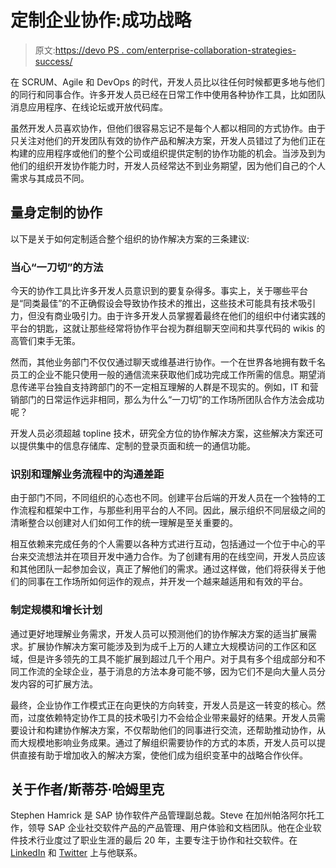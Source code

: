 # 定制企业协作:成功战略

> 原文:[https://devo PS . com/enterprise-collaboration-strategies-success/](https://devops.com/enterprise-collaboration-strategies-success/)

在 SCRUM、Agile 和 DevOps 的时代，开发人员比以往任何时候都更多地与他们的同行和同事合作。许多开发人员已经在日常工作中使用各种协作工具，比如团队消息应用程序、在线论坛或开放代码库。

虽然开发人员喜欢协作，但他们很容易忘记不是每个人都以相同的方式协作。由于只关注对他们的开发团队有效的协作产品和解决方案，开发人员错过了为他们正在构建的应用程序或他们的整个公司或组织提供定制的协作功能的机会。当涉及到为他们的组织开发协作能力时，开发人员经常达不到业务期望，因为他们自己的个人需求与其成员不同。

## 量身定制的协作

以下是关于如何定制适合整个组织的协作解决方案的三条建议:

### 当心“一刀切”的方法

今天的协作工具比许多开发人员意识到的要复杂得多。事实上，关于哪些平台是“同类最佳”的不正确假设会导致协作技术的推出，这些技术可能具有技术吸引力，但没有商业吸引力。由于许多开发人员掌握着最终在他们的组织中付诸实践的平台的钥匙，这就让那些经常将协作平台视为群组聊天空间和共享代码的 wikis 的高管们束手无策。

然而，其他业务部门不仅仅通过聊天或维基进行协作。一个在世界各地拥有数千名员工的企业不能只使用一般的通信流来获取他们成功完成工作所需的信息。期望消息传递平台独自支持跨部门的不一定相互理解的人群是不现实的。例如，IT 和营销部门的日常运作远非相同，那么为什么“一刀切”的工作场所团队合作方法会成功呢？

开发人员必须超越 topline 技术，研究全方位的协作解决方案，这些解决方案还可以提供集中的信息存储库、定制的登录页面和统一的通信功能。

### 识别和理解业务流程中的沟通差距

由于部门不同，不同组织的心态也不同。创建平台后端的开发人员在一个独特的工作流程和框架中工作，与那些利用平台的人不同。因此，展示组织不同层级之间的清晰整合以创建对人们如何工作的统一理解是至关重要的。

相互依赖来完成任务的个人需要以各种方式进行互动，包括通过一个位于中心的平台来交流想法并在项目开发中通力合作。为了创建有用的在线空间，开发人员应该和其他团队一起参加会议，真正了解他们的需求。通过这样做，他们将获得关于他们的同事在工作场所如何运作的观点，并开发一个越来越适用和有效的平台。

### 制定规模和增长计划

通过更好地理解业务需求，开发人员可以预测他们的协作解决方案的适当扩展需求。扩展协作解决方案可能涉及到为成千上万的人建立大规模访问的工作区和区域，但是许多领先的工具不能扩展到超过几千个用户。对于具有多个组成部分和不同工作流的全球企业，基于消息的方法本身可能不够，因为它们不是向大量人员分发内容的可扩展方法。

最终，企业协作工作模式正在向更快的方向转变，开发人员是这一转变的核心。然而，过度依赖特定协作工具的技术吸引力不会给企业带来最好的结果。开发人员需要设计和构建协作解决方案，不仅帮助他们的同事进行交流，还帮助推动协作，从而大规模地影响业务成果。通过了解组织需要协作的方式的本质，开发人员可以提供直接有助于增加收入的解决方案，使他们成为组织变革中的战略合作伙伴。

## 关于作者/斯蒂芬·哈姆里克

Stephen Hamrick 是 SAP 协作软件产品管理副总裁。Steve 在加州帕洛阿尔托工作，领导 SAP 企业社交软件产品的产品管理、用户体验和文档团队。他在企业软件技术行业度过了职业生涯的最后 20 年，主要专注于协作和社交软件。在 [LinkedIn](https://www.linkedin.com/in/stevehamrick/) 和 [Twitter](https://twitter.com/SocialHamrick?ref_src=twsrc%5Egoogle%7Ctwcamp%5Eserp%7Ctwgr%5Eauthor) 上与他联系。